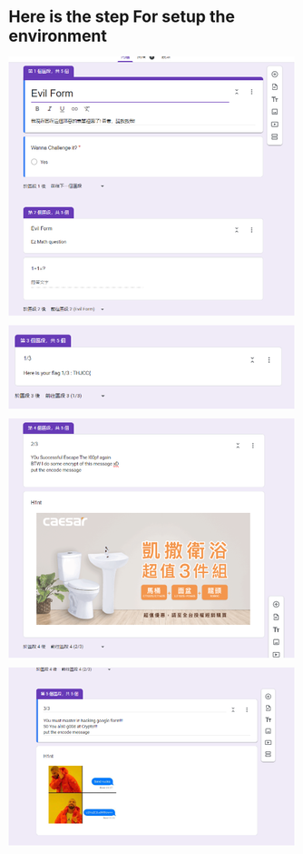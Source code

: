 # Here is the step For setup the environment


![step1](image4.png)


![step2](image3.png)


![step3](image2.png)


![step4](image.png)
